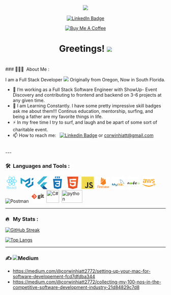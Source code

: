 
<p align="center"><img src="https://media.giphy.com/media/M9gbBd9nbDrOTu1Mqx/giphy.gif" width="100"/></p>
<p align="center">
<a href="https://www.linkedin.com/in/corwinhiatt"><img src="https://img.shields.io/badge/LinkedIn-blue?style=for-the-badge&logo=linkedin&logoColor=white" alt="LinkedIn Badge"></a>
</p>
<p align="center">
<a href="https://www.buymeacoffee.com/corwinhiatt" target="_blank"><img src="https://cdn.buymeacoffee.com/buttons/default-orange.png" alt="Buy Me A Coffee" height="41" width="174"></a>
</p>


<h1 align="center">Greetings! <img src="https://media.giphy.com/media/hvRJCLFzcasrR4ia7z/giphy.gif" width="40"></h1>

<h1 src="https://giphy.com/embed/vqxviVfqGAa14SgeiC" width="480" height="480" ></h1>
### 👨🏽‍💻 &nbsp;About Me :

I am a Full Stack Developer <img src="https://media.giphy.com/media/WUlplcMpOCEmTGBtBW/giphy.gif" width="30"> Originally from Oregon, Now in South Florida.

- 🔭 I’m working as a Full Stack Software Engineer with ShowUp- Event Discovery and contributing to frontend and backend on 3-6 projects at any given time.
- 🌱 I am Learning Constantly. I have some pretty impressive skill badges ask me about them!!! Continus education, mentorship, surfing, and being a father are my favorite things in life. 
- ⚡ In my free time I try to surf, and laugh and be apart of some sort of charitable event. 
- 📫 How to reach me: &nbsp; [![Linkedin Badge](https://img.shields.io/badge/-Corwin-blue?style=flat&logo=Linkedin&logoColor=white)](https://www.linkedin.com/in/corwinhiatt) or corwinhiatt@gmail.com
</br>
---

### 🛠 &nbsp;Languages and Tools :

<p>
<img src="https://github.com/devicons/devicon/blob/master/icons/react/react-original-wordmark.svg" title="React" alt="React" width="40" height="40"/>&nbsp;
<img src="https://github.com/devicons/devicon/blob/master/icons/materialui/materialui-original.svg" title="Material UI" alt="Material UI" width="40" height="40"/>&nbsp;
<img src="https://github.com/devicons/devicon/blob/master/icons/flutter/flutter-original.svg" title="Flutter" alt="Flutter" width="40" height="40"/>&nbsp;
<img src="https://github.com/devicons/devicon/blob/master/icons/css3/css3-plain-wordmark.svg"  title="CSS3" alt="CSS" width="40" height="40"/>&nbsp; 
<img src="https://github.com/devicons/devicon/blob/master/icons/html5/html5-original.svg" title="HTML5" alt="HTML" width="40" height="40"/>&nbsp;
<img src="https://github.com/devicons/devicon/blob/master/icons/javascript/javascript-original.svg" title="JavaScript" alt="JavaScript" width="40" height="40"/>&nbsp;
<img src="https://github.com/devicons/devicon/blob/master/icons/firebase/firebase-plain-wordmark.svg" title="Firebase" alt="Firebase" width="40" height="40"/>&nbsp;
<img src="https://github.com/devicons/devicon/blob/master/icons/mysql/mysql-original-wordmark.svg" title="MySQL"  alt="MySQL" width="40" height="40"/>&nbsp;
<img src="https://github.com/devicons/devicon/blob/master/icons/nodejs/nodejs-original-wordmark.svg" title="NodeJS" alt="NodeJS" width="40" height="40"/>&nbsp;
<img src="https://github.com/devicons/devicon/blob/master/icons/amazonwebservices/amazonwebservices-plain-wordmark.svg" title="AWS" alt="AWS" width="40" height="40"/>&nbsp;
<img src="https://www.vectorlogo.zone/logos/getpostman/getpostman-icon.svg" title="Postman"  alt="Postman" width="40" height="40"/>&nbsp;
<img src="https://github.com/devicons/devicon/blob/master/icons/git/git-original-wordmark.svg" title="Git" **alt="Git" width="40" height="40"/>&nbsp;
<img src="https://img.shields.io/badge/C%23-239120?style=for-the-badge&logo=c-sharp&logoColor=white"  title="C#" **alt="C#" width="40" height="40"/>&nbsp;
<img src="https://img.shields.io/badge/Python-3776AB.svg?style=for-the-badge&logo=Python&logoColor=white"  title="python" **alt="python" width="65" height="40"/>&nbsp;	

</p>

	
---

### 🔥 &nbsp; My Stats :
 [![GitHub Streak](http://github-readme-streak-stats.herokuapp.com?user=CorwinHiatt&theme=dark&background=000000)](https://git.io/streak-stats)

[![Top Langs](https://github-readme-stats.vercel.app/api/top-langs/?username=CorwinHiatt&layout=compact&theme=vision-friendly-dark)](https://github.com/anuraghazra/github-readme-stats)
 
---

### ✍️ ![Medium](https://img.shields.io/badge/Medium-12100E?style=for-the-badge&logo=medium&logoColor=white)
- https://medium.com/@corwinhiatt2772/setting-up-your-mac-for-software-developement-fcd7dfdba344
- https://medium.com/@corwinhiatt2772/collecting-my-100-nos-in-the-competitive-software-development-industry-21d84829c7d8
